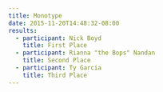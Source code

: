 ```yaml
---
title: Monotype
date: 2015-11-20T14:48:32-08:00
results:
  - participant: Nick Boyd
    title: First Place
  - participant: Rianna "the Bops" Nandan
    title: Second Place
  - participant: Ty Garcia
    title: Third Place
---
```


